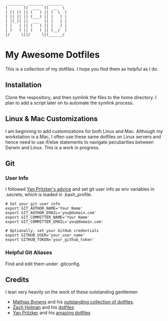      _______  _______  ______  
    (       )(  ___  )(  __  \ 
    | () () || (   ) || (  \  )
    | || || || (___) || |   ) |
    | |(_)| ||  ___  || |   | |
    | |   | || (   ) || |   ) |
    | )   ( || )   ( || (__/  )
    |/     \||/     \|(______/ 

# My Awesome Dotfiles
This is a collection of my dotfiles. I hope you find them as helpful as I do. 

## Installation
Clone the respository, and then symlink the files to the home directory. I plan
to add a script later on to automate the symlink process. 

## Linux & Mac Customizations
I am beginning to add customizations for both Linux and Mac. Although my
workstation is a Mac, I often use these same dotfiles on Linux servers and
hence need to use if/else statements to navigate peculiarities between Darwin
and Linux. This is a work in progress.

## Git
### User Info
I followed [Yan Pritzker's advice](http://skwp.github.com/dotfiles/#git) and
set git user info as env variables in .secrets, which is loaded in 
.bash_profile.

    # Set your git user info
    export GIT_AUTHOR_NAME='Your Name'
    export GIT_AUTHOR_EMAIL='you@domain.com'
    export GIT_COMMITTER_NAME='Your Name'
    export GIT_COMMITTER_EMAIL='you@domain.com'

    # Optionally, set your GitHub credentials
    export GITHUB_USER='your_user_name'
    export GITHUB_TOKEN='your_github_token'
### Helpful Git Aliases
Find and edit them under .gitconfig. 

## Credits
I lean very heavily on the work of these outstanding gentlemen
* [Mathias Bynens](http://mathiasbynens.be/) and his [outstanding collection of
  dotfiles](https://github.com/mathiasbynens/dotfiles). 
* [Zach Holman](http://zachholman.com/) and his
  [dotfiles](https://github.com/holman/dotfiles)
* [Yan Pritzker](http://yanpritzker.com/) and his [amazing
  dotfiles](http://skwp.github.com/dotfiles/)
